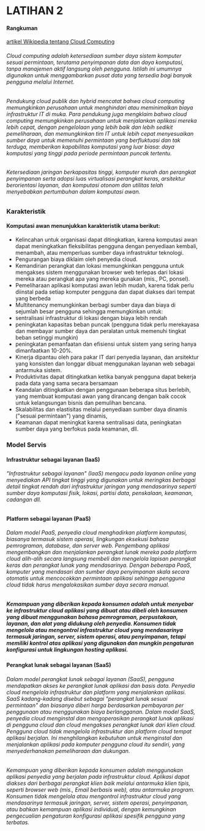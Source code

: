 # LATIHAN 2
#### Rangkuman 
[artikel Wikipedia tentang Cloud Computing](https://en.wikipedia.org/wiki/Cloud_computing)
###### Cloud computing adalah ketersediaan sumber daya sistem komputer sesuai permintaan, terutama penyimpanan data dan daya komputasi, tanpa manajemen aktif langsung oleh pengguna. Istilah ini umumnya digunakan untuk menggambarkan pusat data yang tersedia bagi banyak pengguna melalui Internet. 
###### Pendukung cloud publik dan hybrid mencatat bahwa cloud computing memungkinkan perusahaan untuk menghindari atau meminimalkan biaya infrastruktur IT di muka. Para pendukung juga mengklaim bahwa cloud computing memungkinkan perusahaan untuk menjalankan aplikasi mereka lebih cepat, dengan pengelolaan yang lebih baik dan lebih sedikit pemeliharaan, dan memungkinkan tim IT untuk lebih cepat menyesuaikan sumber daya untuk memenuhi permintaan yang berfluktuasi dan tak terduga, memberikan kapabilitas komputasi yang luar biasa: daya komputasi yang tinggi pada periode permintaan puncak tertentu.
###### Ketersediaan jaringan berkapasitas tinggi, komputer murah dan perangkat penyimpanan serta adopsi luas virtualisasi perangkat keras, arsitektur berorientasi layanan, dan komputasi otonom dan utilitas telah menyebabkan pertumbuhan dalam komputasi awan. 

### Karakteristik
#### Komputasi awan menunjukkan karakteristik utama berikut:
* Kelincahan untuk organisasi dapat ditingkatkan, karena komputasi awan dapat meningkatkan fleksibilitas pengguna dengan penyediaan kembali, menambah, atau memperluas sumber daya infrastruktur teknologi.
* Pengurangan biaya diklaim oleh penyedia cloud. 
* Kemandirian perangkat dan lokasi memungkinkan pengguna untuk mengakses sistem menggunakan browser web terlepas dari lokasi mereka atau perangkat apa yang mereka gunakan (mis., PC, ponsel). 
* Pemeliharaan aplikasi komputasi awan lebih mudah, karena tidak perlu diinstal pada setiap komputer pengguna dan dapat diakses dari tempat yang berbeda 
* Multitenancy memungkinkan berbagi sumber daya dan biaya di sejumlah besar pengguna sehingga memungkinkan untuk:
* sentralisasi infrastruktur di lokasi dengan biaya lebih rendah 
* peningkatan kapasitas beban puncak (pengguna tidak perlu merekayasa dan membayar sumber daya dan peralatan untuk memenuhi tingkat beban setinggi mungkin)
* peningkatan pemanfaatan dan efisiensi untuk sistem yang sering hanya dimanfaatkan 10-20%.
* Kinerja dipantau oleh para pakar IT dari penyedia layanan, dan arsitektur yang konsisten dan longgar dibuat menggunakan layanan web sebagai antarmuka sistem.
* Produktivitas dapat ditingkatkan ketika banyak pengguna dapat bekerja pada data yang sama secara bersamaan
* Keandalan ditingkatkan dengan penggunaan beberapa situs berlebih, yang membuat komputasi awan yang dirancang dengan baik cocok untuk kelangsungan bisnis dan pemulihan bencana.
* Skalabilitas dan elastisitas melalui penyediaan sumber daya dinamis ("sesuai permintaan") yang dinamis, 
* Keamanan dapat meningkat karena sentralisasi data, peningkatan sumber daya yang berfokus pada keamanan, dll.

### Model Servis
#### Infrastruktur sebagai layanan (IaaS)
###### "Infrastruktur sebagai layanan" (IaaS) mengacu pada layanan online yang menyediakan API tingkat tinggi yang digunakan untuk meringkas berbagai detail tingkat rendah dari infrastruktur jaringan yang mendasarinya seperti sumber daya komputasi fisik, lokasi, partisi data, penskalaan, keamanan, cadangan dll. 

#### Platform sebagai layanan (PaaS)
###### Dalam model PaaS, penyedia cloud menghadirkan platform komputasi, biasanya termasuk sistem operasi, lingkungan eksekusi bahasa pemrograman, database, dan server web. Pengembang aplikasi mengembangkan dan menjalankan perangkat lunak mereka pada platform cloud alih-alih secara langsung membeli dan mengelola lapisan perangkat keras dan perangkat lunak yang mendasarinya. Dengan beberapa PaaS, komputer yang mendasari dan sumber daya penyimpanan skala secara otomatis untuk mencocokkan permintaan aplikasi sehingga pengguna cloud tidak harus mengalokasikan sumber daya secara manual.
##### Kemampuan yang diberikan kepada konsumen adalah untuk menyebar ke infrastruktur cloud aplikasi yang dibuat atau dibeli oleh konsumen yang dibuat menggunakan bahasa pemrograman, perpustakaan, layanan, dan alat yang didukung oleh penyedia. Konsumen tidak mengelola atau mengontrol infrastruktur cloud yang mendasarinya termasuk jaringan, server, sistem operasi, atau penyimpanan, tetapi memiliki kontrol atas aplikasi yang digunakan dan mungkin pengaturan konfigurasi untuk lingkungan hosting aplikasi.

#### Perangkat lunak sebagai layanan (SaaS)
###### Dalam model perangkat lunak sebagai layanan (SaaS), pengguna mendapatkan akses ke perangkat lunak aplikasi dan basis data. Penyedia cloud mengelola infrastruktur dan platform yang menjalankan aplikasi. SaaS kadang-kadang disebut sebagai "perangkat lunak sesuai permintaan" dan biasanya diberi harga berdasarkan pembayaran per penggunaan atau menggunakan biaya berlangganan. Dalam model SaaS, penyedia cloud menginstal dan mengoperasikan perangkat lunak aplikasi di pengguna cloud dan cloud mengakses perangkat lunak dari klien cloud. Pengguna cloud tidak mengelola infrastruktur dan platform cloud tempat aplikasi berjalan. Ini menghilangkan kebutuhan untuk menginstal dan menjalankan aplikasi pada komputer pengguna cloud itu sendiri, yang menyederhanakan pemeliharaan dan dukungan.
###### Kemampuan yang diberikan kepada konsumen adalah menggunakan aplikasi penyedia yang berjalan pada infrastruktur cloud. Aplikasi dapat diakses dari berbagai perangkat klien baik melalui antarmuka klien tipis, seperti browser web (mis., Email berbasis web), atau antarmuka program. Konsumen tidak mengelola atau mengontrol infrastruktur cloud yang mendasarinya termasuk jaringan, server, sistem operasi, penyimpanan, atau bahkan kemampuan aplikasi individual, dengan kemungkinan pengecualian pengaturan konfigurasi aplikasi spesifik pengguna yang terbatas.



